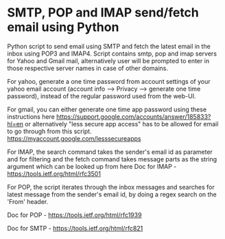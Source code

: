 # SMTP, POP and IMAP send/fetch email using Python

Python script to send email using SMTP and fetch the latest email in the inbox using POP3 and IMAP4. 
Script contains smtp, pop and imap servers for Yahoo and Gmail mail, alternatively user will be prompted to enter in those respective server names in case of other domains.

For yahoo, generate a one time password from account settings of your yahoo email account (account info --> Privacy --> generate one time password), instead of the regular password used from the web-UI.

For gmail, you can either generate one time app password using these instructions here https://support.google.com/accounts/answer/185833?hl=en or alternatively "less secure app access" has to be allowed for email to go through from this script.
https://myaccount.google.com/lesssecureapps

For IMAP, the search command takes the sender's email id as parameter and for filtering and the fetch command takes message parts as the string argument which can be looked up from here 
Doc for IMAP - https://tools.ietf.org/html/rfc3501 

For POP, the script iterates through the inbox messages and searches for latest message from the sender's email id, by doing a regex search on the 'From' header.

Doc for POP - https://tools.ietf.org/html/rfc1939

Doc for SMTP - https://tools.ietf.org/html/rfc821
